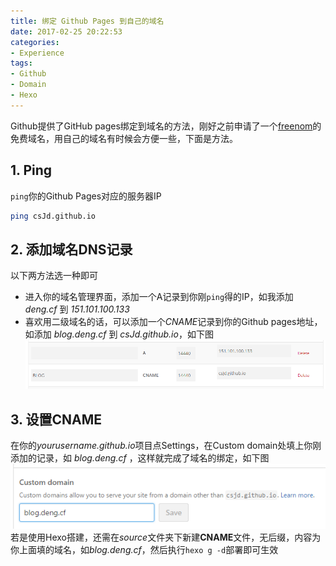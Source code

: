 ```yaml
---
title: 绑定 Github Pages 到自己的域名
date: 2017-02-25 20:22:53
categories: 
- Experience
tags:
- Github
- Domain
- Hexo
---
```


Github提供了GitHub pages绑定到域名的方法，刚好之前申请了一个[freenom](http://www.freenom.com/zh/index.html?lang=zh)的免费域名，用自己的域名有时候会方便一些，下面是方法。

## 1. Ping
`ping`你的Github Pages对应的服务器IP
``` bash
ping csJd.github.io
```

<!-- more -->

## 2. 添加域名DNS记录
以下两方法选一种即可
* 进入你的域名管理界面，添加一个A记录到你刚`ping`得的IP，如我添加 *deng.cf* 到 *151.101.100.133*
* 喜欢用二级域名的话，可以添加一个*CNAME*记录到你的Github pages地址，如添加 *blog.deng.cf* 到 *csJd.github.io*，如下图
![](https://github.com/csJd/csJd.github.io/raw/res/Bind-github-pages-with-your-domain2.png)

## 3. 设置CNAME
在你的*yourusername.github.io*项目点Settings，在Custom domain处填上你刚添加的记录，如 *blog.deng.cf* ，这样就完成了域名的绑定，如下图
![](https://github.com/csJd/csJd.github.io/raw/res/Bind-github-pages-with-your-domain.png)
若是使用Hexo搭建，还需在*source*文件夹下新建**CNAME**文件，无后缀，内容为你上面填的域名，如*blog.deng.cf*，然后执行`hexo g -d`部署即可生效
